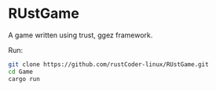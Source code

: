# RUstGame
A game written using trust, ggez framework.

Run:
```bash
git clone https://github.com/rustCoder-linux/RUstGame.git
cd Game
cargo run
```
